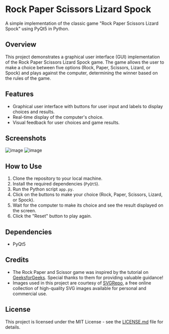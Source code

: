 # Rock Paper Scissors Lizard Spock

A simple implementation of the classic game "Rock Paper Scissors Lizard Spock" using PyQt5 in Python.

## Overview

This project demonstrates a graphical user interface (GUI) implementation of the Rock Paper Scissors Lizard Spock game. The game allows the user to make a choice between five options (Rock, Paper, Scissors, Lizard, or Spock) and plays against the computer, determining the winner based on the rules of the game.

## Features

- Graphical user interface with buttons for user input and labels to display choices and results.
- Real-time display of the computer's choice.
- Visual feedback for user choices and game results.

## Screenshots
![image](https://github.com/pragya-jain-io/Rock-Paper-Scissors-Lizard-Spock/assets/101741697/bdca353e-02b2-4908-8159-8d0c45bb5b65)
![image](https://github.com/pragya-jain-io/Rock-Paper-Scissors-Lizard-Spock/assets/101741697/ea3e9baa-a829-492e-85b2-2e4278f13eb8)

## How to Use

1. Clone the repository to your local machine.
2. Install the required dependencies (`PyQt5`).
3. Run the Python script `app.py`.
4. Click on the buttons to make your choice (Rock, Paper, Scissors, Lizard, or Spock).
5. Wait for the computer to make its choice and see the result displayed on the screen.
6. Click the "Reset" button to play again.

## Dependencies

- PyQt5

## Credits

- The Rock Paper and Scissor game was inspired by the tutorial on [GeeksforGeeks](https://www.geeksforgeeks.org/pyqt5-rock-paper-and-scissor-game/). Special thanks to them for providing valuable guidance!
- Images used in this project are courtesy of [SVGRepo](https://www.svgrepo.com/), a free online collection of high-quality SVG images available for personal and commercial use.

## License

This project is licensed under the MIT License - see the [LICENSE.md](LICENSE.md) file for details.

